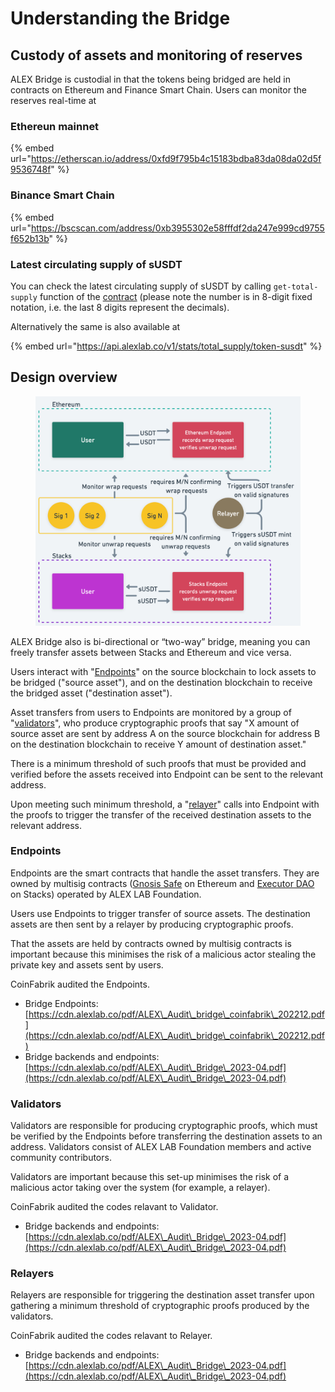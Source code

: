 # Understanding the Bridge

## Custody of assets and monitoring of reserves

ALEX Bridge is custodial in that the tokens being bridged are held in contracts on Ethereum and Finance Smart Chain. Users can monitor the reserves real-time at&#x20;

### Ethereun mainnet

{% embed url="https://etherscan.io/address/0xfd9f795b4c15183bdba83da08da02d5f9536748f" %}

### Binance Smart Chain

{% embed url="https://bscscan.com/address/0xb3955302e58fffdf2da247e999cd9755f652b13b" %}

### Latest circulating supply of sUSDT

You can check the latest circulating supply of sUSDT by calling `get-total-supply` function of the [contract](https://explorer.hiro.so/txid/0xa4157b445d284951436706e2e9f1b5819e48526c8ef363f93df38c461d8a3192?chain=mainnet) (please note the number is in 8-digit fixed notation, i.e. the last 8 digits represent the decimals).&#x20;

Alternatively the same is also available at

{% embed url="https://api.alexlab.co/v1/stats/total_supply/token-susdt" %}

## Design overview

<figure><img src="../.gitbook/assets/image (1).png" alt=""><figcaption></figcaption></figure>

ALEX Bridge also is bi-directional or “two-way” bridge, meaning you can freely transfer assets between Stacks and Ethereum and vice versa.

Users interact with "[Endpoints](understanding-the-bridge.md#endpoints)" on the source blockchain to lock assets to be bridged ("source asset"), and on the destination blockchain to receive the bridged asset ("destination asset").

Asset transfers from users to Endpoints are monitored by a group of "[validators](understanding-the-bridge.md#validators)", who produce cryptographic proofs that say "X amount of source asset are sent by address A on the source blockchain for address B on the destination blockchain to receive Y amount of destination asset."

There is a minimum threshold of such proofs that must be provided and verified before the assets received into Endpoint can be sent to the relevant address.

Upon meeting such minimum threshold, a "[relayer](understanding-the-bridge.md#relayers)" calls into Endpoint with the proofs to trigger the transfer of the received destination assets to the relevant address.

### Endpoints

Endpoints are the smart contracts that handle the asset transfers. They are owned by multisig contracts ([Gnosis Safe](https://safe.global/) on Ethereum and [Executor DAO](https://explorer.stacks.co/txid/0xf4bd95ea0486e6a50ae632c613f1d72b2a5bbbc4211b494cd0f1d3443658544d?chain=mainnet) on Stacks) operated by ALEX LAB Foundation.

Users use Endpoints to trigger transfer of source assets. The destination assets are then sent by a relayer by producing cryptographic proofs.

That the assets are held by contracts owned by multisig contracts is important because this minimises the risk of a malicious actor stealing the private key and assets sent by users.

CoinFabrik audited the Endpoints.

* Bridge Endpoints: [https://cdn.alexlab.co/pdf/ALEX\_Audit\_bridge\_coinfabrik\_202212.pdf](https://cdn.alexlab.co/pdf/ALEX\_Audit\_bridge\_coinfabrik\_202212.pdf)
* Bridge backends and endpoints: [https://cdn.alexlab.co/pdf/ALEX\_Audit\_Bridge\_2023-04.pdf](https://cdn.alexlab.co/pdf/ALEX\_Audit\_Bridge\_2023-04.pdf)

### Validators

Validators are responsible for producing cryptographic proofs, which must be verified by the Endpoints before transferring the destination assets to an address. Validators consist of ALEX LAB Foundation members and active community contributors.&#x20;

Validators are important because this set-up minimises the risk of a malicious actor taking over the system (for example, a relayer).

CoinFabrik audited the codes relavant to Validator.

* Bridge backends and endpoints: [https://cdn.alexlab.co/pdf/ALEX\_Audit\_Bridge\_2023-04.pdf](https://cdn.alexlab.co/pdf/ALEX\_Audit\_Bridge\_2023-04.pdf)

### Relayers

Relayers are responsible for triggering the destination asset transfer upon gathering a minimum threshold of cryptographic proofs produced by the validators.

CoinFabrik audited the codes relavant to Relayer.

* Bridge backends and endpoints: [https://cdn.alexlab.co/pdf/ALEX\_Audit\_Bridge\_2023-04.pdf](https://cdn.alexlab.co/pdf/ALEX\_Audit\_Bridge\_2023-04.pdf)





